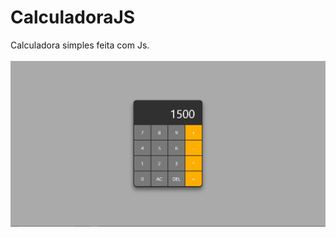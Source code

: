 # **CalculadoraJS**
Calculadora simples feita com Js.<br><br>
<img src="https://github.com/IsaqueAmorim/CalculadoraJS/blob/main/screenshot/calculadora.PNG"></img>
